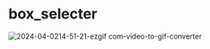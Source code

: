 # box_selecter

![2024-04-0214-51-21-ezgif com-video-to-gif-converter](https://github.com/juanjqo/box_selecter/assets/23158313/08b763c5-f96a-4d50-8b2c-9311872ca8fe)
